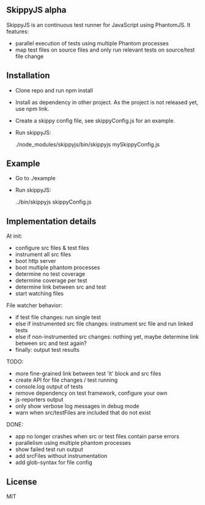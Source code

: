 SkippyJS alpha
---

SkippyJS is an continuous test runner for JavaScript using PhantomJS.
It features:
 
  - parallel execution of tests using multiple Phantom processes
  - map test files on source files and only run relevant tests on source/test file change

Installation
---

  - Clone repo and run npm install
  - Install as dependency in other project. As the project is not released yet, use npm link.
  - Create a skippy config file, see skippyConfig.js for an example.
  - Run skippyJS:


    ./node_modules/skippyjs/bin/skippyjs mySkippyConfig.js

Example
---

  - Go to ./example
  - Run skippyJS:
  
 
    ../bin/skippyjs skippyConfig.js

Implementation details
---

At init:

  - configure src files & test files
  - instrument all src files
  - boot http server
  - boot multiple phantom processes
  - determine no test coverage
  - determine coverage per test
  - determine link between src and test
  - start watching files

File watcher behavior:

  - if test file changes: run single test
  - else if instrumented src file changes: instrument src file and run linked tests
  - else if non-instrumented src changes: nothing yet, maybe determine link between src and test again?
  - finally: output test results


TODO:

  - more fine-grained link between test 'it' block and src files
  - create API for file changes / test running
  - console.log output of tests
  - remove dependency on test framework, configure your own
  - js-reporters output
  - only show verbose log messages in debug mode
  - warn when src/testFiles are included that do not exist


DONE:

 - app no longer crashes when src or test files contain parse errors
 - parallelism using multiple phantom processes
 - show failed test run output
 - add srcFiles without instrumentation
 - add glob-syntax for file config

License
---

MIT

